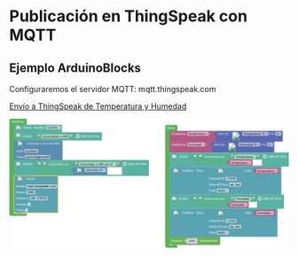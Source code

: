# Publicación en ThingSpeak con MQTT

## Ejemplo ArduinoBlocks

Configuraremos el servidor MQTT: mqtt.thingspeak.com

[Envío a ThingSpeak de Temperatura y Humedad](http://www.arduinoblocks.com/web/project/791684)

![](./images/programa_thigspeak_mqtt.png)
